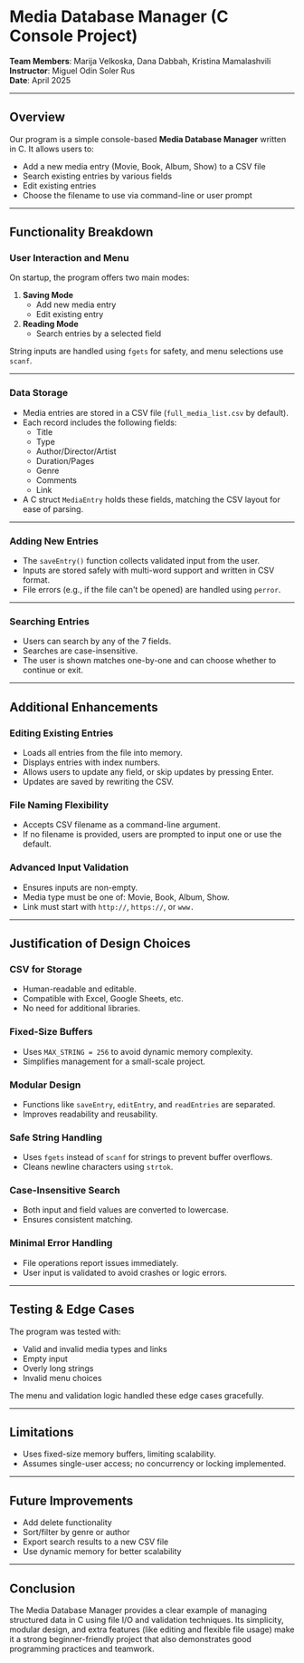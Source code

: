 # Media Database Manager (C Console Project)

**Team Members**: Marija Velkoska, Dana Dabbah, Kristina Mamalashvili  
**Instructor**: Miguel Odin Soler Rus  
**Date**: April 2025

---

## Overview

Our program is a simple console-based **Media Database Manager** written in C. It allows users to:

- Add a new media entry (Movie, Book, Album, Show) to a CSV file
- Search existing entries by various fields
- Edit existing entries
- Choose the filename to use via command-line or user prompt

---

## Functionality Breakdown

### User Interaction and Menu

On startup, the program offers two main modes:

1. **Saving Mode**
   - Add new media entry
   - Edit existing entry
2. **Reading Mode**
   - Search entries by a selected field

String inputs are handled using `fgets` for safety, and menu selections use `scanf`.

---

### Data Storage

- Media entries are stored in a CSV file (`full_media_list.csv` by default).
- Each record includes the following fields:
  - Title
  - Type
  - Author/Director/Artist
  - Duration/Pages
  - Genre
  - Comments
  - Link
- A C struct `MediaEntry` holds these fields, matching the CSV layout for ease of parsing.

---

### Adding New Entries

- The `saveEntry()` function collects validated input from the user.
- Inputs are stored safely with multi-word support and written in CSV format.
- File errors (e.g., if the file can't be opened) are handled using `perror`.

---

### Searching Entries

- Users can search by any of the 7 fields.
- Searches are case-insensitive.
- The user is shown matches one-by-one and can choose whether to continue or exit.

---

## Additional Enhancements

### Editing Existing Entries

- Loads all entries from the file into memory.
- Displays entries with index numbers.
- Allows users to update any field, or skip updates by pressing Enter.
- Updates are saved by rewriting the CSV.

### File Naming Flexibility

- Accepts CSV filename as a command-line argument.
- If no filename is provided, users are prompted to input one or use the default.

### Advanced Input Validation

- Ensures inputs are non-empty.
- Media type must be one of: Movie, Book, Album, Show.
- Link must start with `http://`, `https://`, or `www.`

---

## Justification of Design Choices

### CSV for Storage

- Human-readable and editable.
- Compatible with Excel, Google Sheets, etc.
- No need for additional libraries.

### Fixed-Size Buffers

- Uses `MAX_STRING = 256` to avoid dynamic memory complexity.
- Simplifies management for a small-scale project.

### Modular Design

- Functions like `saveEntry`, `editEntry`, and `readEntries` are separated.
- Improves readability and reusability.

### Safe String Handling

- Uses `fgets` instead of `scanf` for strings to prevent buffer overflows.
- Cleans newline characters using `strtok`.

### Case-Insensitive Search

- Both input and field values are converted to lowercase.
- Ensures consistent matching.

### Minimal Error Handling

- File operations report issues immediately.
- User input is validated to avoid crashes or logic errors.

---

## Testing & Edge Cases

The program was tested with:

- Valid and invalid media types and links
- Empty input
- Overly long strings
- Invalid menu choices

The menu and validation logic handled these edge cases gracefully.

---

## Limitations

- Uses fixed-size memory buffers, limiting scalability.
- Assumes single-user access; no concurrency or locking implemented.

---

## Future Improvements

- Add delete functionality
- Sort/filter by genre or author
- Export search results to a new CSV file
- Use dynamic memory for better scalability

---

## Conclusion

The Media Database Manager provides a clear example of managing structured data in C using file I/O and validation techniques. Its simplicity, modular design, and extra features (like editing and flexible file usage) make it a strong beginner-friendly project that also demonstrates good programming practices and teamwork.
